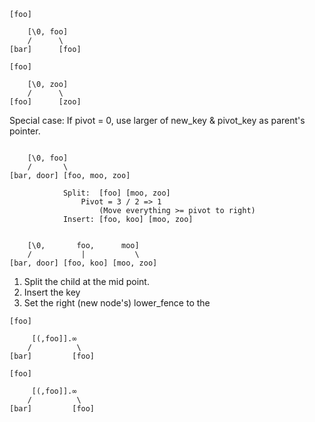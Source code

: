```
[foo]

    [\0, foo]
    /      \
[bar]      [foo]
```
```
[foo]

    [\0, zoo]
    /      \
[foo]      [zoo]
```

Special case:
    If pivot = 0, use larger of new_key & pivot_key as parent's pointer.

```

    [\0, foo]
    /       \
[bar, door] [foo, moo, zoo]

            Split:  [foo] [moo, zoo]
                Pivot = 3 / 2 => 1
                    (Move everything >= pivot to right)
            Insert: [foo, koo] [moo, zoo]


    [\0,       foo,      moo]
    /           |           \
[bar, door] [foo, koo] [moo, zoo]

```

1. Split the child at the mid point.
2. Insert the key
3. Set the right (new node's) lower_fence to the 





```
[foo]

     [(,foo]].∞
    /          \
[bar]         [foo]
```

```
[foo]

     [(,foo]].∞
    /          \
[bar]         [foo]
```
